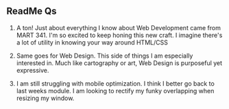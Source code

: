 ## ReadMe Qs
1. A ton! Just about everything I know about Web Development came from MART 341. I'm so excited to keep honing this new craft. I imagine there's a lot of utility in knowing your way around HTML/CSS

2. Same goes for Web Design. This side of things I am especially interested in. Much like cartography or art, Web Design is purposeful yet expressive.

3. I am still struggling with mobile optimization. I think I better go back to last weeks module. I am looking to rectify my funky overlapping when resizing my window.
